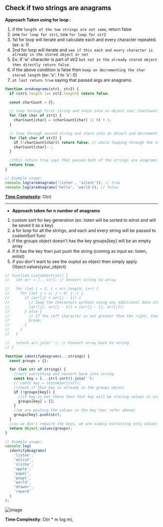 ## Check if two strings are anagrams

<strong>Approach Taken using for loop :</strong>

1. if the `length of the two strings are not same`, return false
2. one `for loop for str1`, one `for loop for str2`
3. 1st for loop will iterate and calculate each and every character repeated. (ex: s: 1)
4. 2nd for loop will iterate and `see if this each and every character is already in the stored object or not`
5. Ex: if 'w' character is part of str2 `but not in the already stored object then directly return false`.
6. if the above condition is false then `keep on decrementing the char stored length` (ex: 's': 1 to 's': 0)
7. `at last return true` saying that passed args are anagrams.

```js
function areAnagrams(str1, str2) {
  if (str1.length !== str2.length) return false;

  const charCount = {};

  // loop through first string and store into an object (ex: charCount: {l: 1, i: 1, s: 1, t: 1, e:1, n: 1})
  for (let char of str1) {
    charCount[char] = (charCount[char] || 0) + 1;
  }

  // loop through second string and store into an object and decrement that charCount[char] (ex: charCount: {l: 1, i: 1, s: 1, t: 1, e:1, n: 1})
  for (let char of str2) {
    if (!charCount[char]) return false; // while looping through the second string, if any one of the character is not part of the already stored charCount object then simply return false
    charCount[char]--;
  }

  //this return true says that passed both of the strings are anagrams
  return true;
}

// Example usage:
console.log(areAnagrams('listen', 'silent')); // true
console.log(areAnagrams('hello', 'world')); // false
```

<ins>**Time Complexity**</ins>: O(n)

---

- **Approach taken for n number of anagrams**

1. custom sort for key generation (ex: listen will be sorted to eilnst and will be saved it as a key)
2. a for loop for all the strings, and each and every string will be passed to customSort func
3. if the groups object doesn't has the key groups[key] will be an empty array
4. if it has the key then just push the string (coming as input ex: listen, enlist)
5. if you don't want to see the ouptut as object then simply apply Object.values(your_object)

```js
// function customSort(str) {
//   let arr = [...str]; // Convert string to array

//   for (let i = 1; i < arr.length; i++) {
//     for (let j = i; j > 0; j--) {
//       if (arr[j] < arr[j - 1]) {
//         // Swap the characters without using any additional data structure
//         [arr[j], arr[j - 1]] = [arr[j - 1], arr[j]];
//       } else {
//         // If the left character is not greater than the right, then break
//         break;
//       }
//     }
//   }

//   return arr.join(''); // Convert array back to string
// }

function identifyAnagrams(...strings) {
  const groups = {};

  for (let str of strings) {
    //sort everything and convert back into string
    const key = [...str].sort().join('');
    // const key = customSort(str);
    //check if that key is already in the groups object
    if (!groups[key]) {
      //if key is not there then that key will be storing values in array format (ex: eilnst: ['listen', 'enlist'])
      groups[key] = [];
    }
    //we are pushing the values in the key (ex; refer above)
    groups[key].push(str);
  }
  //as we don't require the keys, we are simply extracting only values
  return Object.values(groups);
}

// Example usage:
console.log(
  identifyAnagrams(
    'listen',
    'enlist',
    'slinte',
    'apple',
    'papel',
    'peapl',
    'world',
    'drawer',
    'reward'
  )
);
```

![image](https://github.com/saiteja-gatadi1996/interview_prep/assets/42731246/17433ff5-4263-438f-9f9d-b61b2968794a)

**Time Complexity**:  O(n * m log m), 